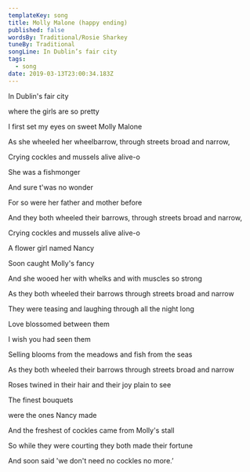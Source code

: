 ```yaml
---
templateKey: song
title: Molly Malone (happy ending)
published: false
wordsBy: Traditional/Rosie Sharkey
tuneBy: Traditional
songLine: In Dublin’s fair city
tags:
  - song
date: 2019-03-13T23:00:34.183Z
---
```

In Dublin's fair city

where the girls are so pretty

I first set my eyes on sweet Molly Malone

As she wheeled her wheelbarrow, through streets broad and narrow,

Crying cockles and mussels alive alive-o



She was a fishmonger

And sure t'was no wonder

For so were her father and mother before

And they both wheeled their barrows, through streets broad and narrow,

Crying cockles and mussels alive alive-o



A flower girl named Nancy

Soon caught Molly's fancy

And she wooed her with whelks and with muscles so strong

As they both wheeled their barrows through streets broad and narrow

They were teasing and laughing through all the night long



Love blossomed between them

I wish you had seen them

Selling blooms from the meadows and fish from the seas

As they both wheeled their barrows through streets broad and narrow

Roses twined in their hair and their joy plain to see



The finest bouquets

were the ones Nancy made

And the freshest of cockles came from Molly's stall

So while they were courting they both made their fortune

And soon said 'we don't need no cockles no more.’
